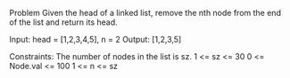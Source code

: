 Problem
Given the head of a linked list, remove the nth node from the end of the list and return its head.

Input: head = [1,2,3,4,5], n = 2
Output: [1,2,3,5]


Constraints:
The number of nodes in the list is sz.
1 <= sz <= 30
0 <= Node.val <= 100
1 <= n <= sz

